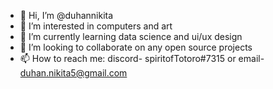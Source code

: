 - 👋 Hi, I’m @duhannikita
- 👀 I’m interested in computers and art
- 🌱 I’m currently learning data science and ui/ux design
- 💞️ I’m looking to collaborate on any open source projects
- 📫 How to reach me: discord- spiritofTotoro#7315 or email- duhan.nikita5@gmail.com

<!---
duhannikita/duhannikita is a ✨ special ✨ repository because its `README.md` (this file) appears on your GitHub profile.
You can click the Preview link to take a look at your changes.
--->
